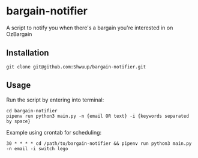 # bargain-notifier
A script to notify you when there's a bargain you're interested in on OzBargain
## Installation
```
git clone git@github.com:Shwuup/bargain-notifier.git
```
## Usage
Run the script by entering into terminal:
```
cd bargain-notifier
pipenv run python3 main.py -n {email OR text} -i {keywords separated by space}
```
Example using crontab for scheduling:
```
30 * * * * cd /path/to/bargain-notifier && pipenv run python3 main.py -n email -i switch lego 

```
